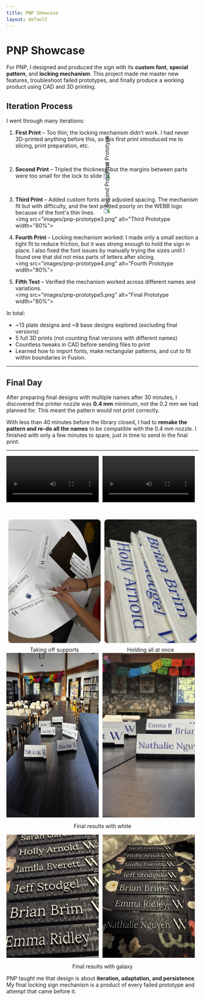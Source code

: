 ```yaml
---
title: PNP Showcase
layout: default
---
```


# PNP Showcase

For PNP, I designed and produced the sign with its **custom font**, **special pattern**, and **locking mechanism**. This project made me master new features, troubleshoot failed prototypes, and finally produce a working product using CAD and 3D printing.


## Iteration Process

I went through many iterations:

1. **First Print** – Too thin; the locking mechanism didn’t work. I had never 3D-printed anything before this, so this first print introduced me to slicing, print preparation, etc.   
   <div style="text-align: center;">
     <img src="images/pnp-prototype1.png" alt="First Prototype" 
          style="transform: rotate(-90deg); width="80%">
   </div>

3. **Second Print** – Tripled the thickness, but the margins between parts were too small for the lock to slide in.  
   <div style="text-align: center;">
     <img src="images/pnp-prototype2.png" alt="Second Prototype" 
          style="transform: rotate(-90deg); width="80%"">
   </div>

5. **Third Print** – Added custom fonts and adjusted spacing. The mechanism fit but with difficulty, and the text printed poorly on the WEBB logo because of the font's thin lines.  
   <img src="images/pnp-prototype3.png" alt="Third Prototype width="80%">

7. **Fourth Print** – Locking mechanism worked: I made only a small section a tight fit to reduce friction, but it was strong enough to hold the sign in place. I also fixed the font issues by manually trying the sizes until I found one that did not miss parts of letters after slicing.  
   <img src="images/pnp-prototype4.png" alt="Fourth Prototype width="80%">

9. **Fifth Test** – Verified the mechanism worked across different names and variations.  
   <img src="images/pnp-prototype5.png" alt="Final Prototype width="80%">

In total:  
- ~13 plate designs and ~8 base designs explored (excluding final versions) 
- 5 full 3D prints (not counting final versions with different names)  
- Countless tweaks in CAD before sending files to print
- Learned how to import fonts, make rectangular patterns, and cut to fit within boundaries in Fusion.   

---

## Final Day

After preparing final designs with multiple names after 30 minutes, I discovered the printer nozzle was **0.4 mm** minimum, not the 0.2 mm we had planned for. This meant the pattern would not print correctly.  

With less than 40 minutes before the library closed, I had to **remake the pattern and re-do all the names** to be compatible with the 0.4 mm nozzle. I finished with only a few minutes to spare, just in time to send in the final print.

---

<div style="display: flex; gap: 10px;">
  <video width="48%" controls>
    <source src="images/pnp-printing1.mp4" type="video/mp4">
    Your browser does not support the video tag.
  </video>
  <video width="48%" controls>
    <source src="images/pnp-printing2.mp4" type="video/mp4">
    Your browser does not support the video tag.
  </video>
</div>
<p>&nbsp;</p>

<div style="display: flex; gap: 10px; justify-content: center;">
  <figure style="width: 48%; text-align: center; margin: 0;">
    <img src="images/pnp-final1.jpeg" alt="" style="width: 100%; border-radius: 8px;">
    <figcaption style="margin-top: 6px;">Taking off supports</figcaption>
  </figure>
  <figure style="width: 48%; text-align: center; margin: 0;">
    <img src="images/pnp-final2.jpeg" alt="" style="width: 100%; border-radius: 8px;">
    <figcaption style="margin-top: 6px;">Holding all at once</figcaption>
  </figure>
</div>

<div style="display: flex; gap: 10px;">
    <img src="images/pnp-final3.jpeg" alt="Final 3" width="48%">
    <img src="images/pnp-final4.jpeg" alt="Final 4" width="48%">
</div>
<p style="text-align: center;">Final results with white</p>

<div style="display: flex; gap: 10px;">
    <img src="images/pnp-final5.jpeg" alt="Final 5" width="48%">
    <img src="images/pnp-final6.jpeg" alt="Final 6" width="48%">
</div>
<p style="text-align: center;">Final results with galaxy</p>


PNP taught me that design is about **iteration, adaptation, and persistence**. My final locking sign mechanism is a product of every failed prototype and attempt that came before it.
